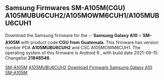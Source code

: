 <h2>Samsung Firmwares SM-A105M(CGU) A105MUBU6CUH2/A105MOWM6CUH1/A105MUBU6CUH1</h2>
Download the Samsung firmware for the ✅ <strong>Samsung Galaxy A10 </strong> ⭐ <strong>SM-A105M</strong> with product code <strong>CGU</strong> <strong> from Guatemala</strong>. This firmware has version number PDA <strong>A105MUBU6CUH2</strong> and CSC A105MOWM6CUH1. The operating system of this firmware is Android R , with build date 2021-09-15. Changelist <strong>21848546</strong>.


[SM-A105M](https://samfirm.shop/samsung/model/SM-A105M)
[A105MUBU6CUH2](https://samfirm.shop/samsung/pda/A105MUBU6CUH2)
[Download Firmware Samsung Galaxy A10 SM-A105M](https://samfirm.shop/samsung/firmware/456835)
